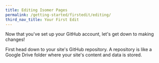 ```yaml
---
title: Editing Isomer Pages
permalink: /getting-started/firstedit/editing/
third_nav_title: Your First Edit
---
```

Now that you've set up your GitHub account, let's get down to making changes!

First head down to your site's GitHub repository. A repository is like a Google Drive folder where your site's content and data is stored.